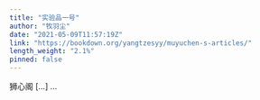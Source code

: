 ```yaml
---
title: "实验品一号"
author: "牧羽尘"
date: "2021-05-09T11:57:19Z"
link: "https://bookdown.org/yangtzesyy/muyuchen-s-articles/"
length_weight: "2.1%"
pinned: false
---
```


狮心阁 [...] ...
